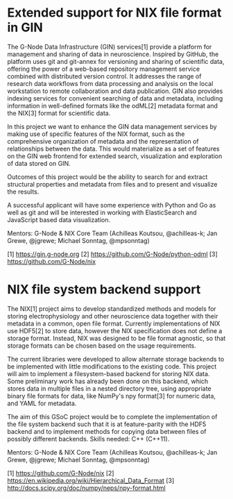 # Extended support for NIX file format in GIN

The G-Node Data Infrastructure (GIN) services[1] provide a platform for management and sharing of data in neuroscience.  Inspired by GitHub, the platform uses git and git-annex for versioning and sharing of scientific data, offering the power of a web-based repository management service combined with distributed version control.  It addresses the range of research data workflows from data processing and analysis on the local workstation to remote collaboration and data publication.  GIN also provides indexing services for convenient searching of data and metadata, including information in well-defined formats like the odML[2] metadata format and the NIX[3] format for scientific data.

In this project we want to enhance the GIN data management services by making use of specific features of the NIX format, such as the comprehensive organization of metadata and the representation of relationships between the data.  This would materialize as a set of features on the GIN web frontend for extended search, visualization and exploration of data stored on GIN.

Outcomes of this project would be the ability to search for and extract structural properties and metadata from files and to present and visualize the results.

A successful applicant will have some experience with Python and Go as well as git and will be interested in working with ElasticSearch and JavaScript based data visualization.

Mentors: G-Node & NIX Core Team (Achilleas Koutsou, @achilleas-k; Jan Grewe, @jgrewe; Michael Sonntag, @mpsonntag)

[1] https://gin.g-node.org
[2] https://github.com/G-Node/python-odml
[3] https://github.com/G-Node/nix

# NIX file system backend support

The NIX[1] project aims to develop standardized methods and models for storing electrophysiology and other neuroscience data together with their metadata in a common, open file format.  Currently implementations of NIX use HDF5[2] to store data, however the NIX specification does not define a storage format.  Instead, NIX was designed to be file format agnostic, so that storage formats can be chosen based on the usage requirements.

The current libraries were developed to allow alternate storage backends to be implemented with little modifications to the existing code.  This project will aim to implement a filesystem-based backend for storing NIX data.  Some preliminary work has already been done on this backend, which stores data in multiple files in a nested directory tree, using appropriate binary file formats for data, like NumPy's npy format[3] for numeric data, and YAML for metadata.

The aim of this GSoC project would be to complete the implementation of the file system backend such that it is at feature-parity with the HDF5 backend and to implement methods for copying data between files of possibly different backends.  Skills needed: C++ (C++11).

Mentors: G-Node & NIX Core Team (Achilleas Koutsou, @achilleas-k; Jan Grewe, @jgrewe; Michael Sonntag, @mpsonntag)

[1] https://github.com/G-Node/nix
[2] https://en.wikipedia.org/wiki/Hierarchical_Data_Format
[3] http://docs.scipy.org/doc/numpy/neps/npy-format.html
